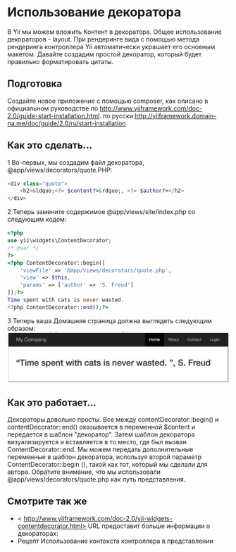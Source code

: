 Использование декоратора
===
В Yii мы можем вложить Контент в декоратора. Общее использование декораторов - layout. При рендеринге вида с помощью метода рендеринга контроллера Yii автоматически украшает его основным макетом. Давайте создадим простой декоратор, который будет правильно форматировать цитаты.

Подготовка
---
Создайте новое приложение с помощью composer, как описано в официальном руководстве по <http://www.yiiframework.com/doc-2.0/guide-start-installation.html>.
 по русски <http://yiiframework.domain-na.me/doc/guide/2.0/ru/start-installation>

Как это сделать...
---

1 Во-первых, мы создадим файл декоратора, @app/views/decorators/quote.РНР:
```php
<div class="quote">
	<h2>&ldquo;<?= $content?>&rdquo;, <?= $author?></h2>
</div>
```

2 Теперь замените содержимое @app/views/site/index.php со следующим кодом:
```php
<?php
use yii\widgets\ContentDecorator;
/* @var */
?>
<?php ContentDecorator::begin([
	'viewFile' => '@app/views/decorators/quote.php',
	'view' => $this,
	'params' => ['author' => 'S. Freud']
]);?>
Time spent with cats is never wasted.
<?php ContentDecorator::end();?>
```

3 Теперь ваша Домашняя страница должна выглядеть следующим образом:
![](img/115_1.jpg)

Как это работает…
---
Декораторы довольно просты. Все между contentDecorator::begin() и contentDecorator::end() оказывается в переменной $content и передается в шаблон "декоратор". Затем шаблон декоратора визуализируется и вставляется в то место, где был вызван ContentDecorator::end.
Мы можем передать дополнительные переменные в шаблон декоратора, используя второй параметр ContentDecorator::begin (), такой как тот, который мы сделали для автора.
Обратите внимание, что мы использовали @app/views/decorators/quote.php как путь представления.

Смотрите так же
---
* < http://www.yiiframework.com/doc-2.0/yii-widgets-contentdecorator.html> URL предоставит больше информации о декораторах:
* Рецепт  Использование контекста контроллера в представлении
